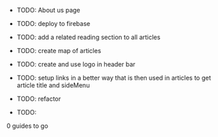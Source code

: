 - TODO: About us page
- TODO: deploy to firebase

- TODO: add a related reading section to all articles
- TODO: create map of articles
- TODO: create and use logo in header bar

- TODO: setup links in a better way that is then used in articles to get article title and sideMenu
- TODO: <NavigationTree /> refactor

- TODO:

0 guides to go
